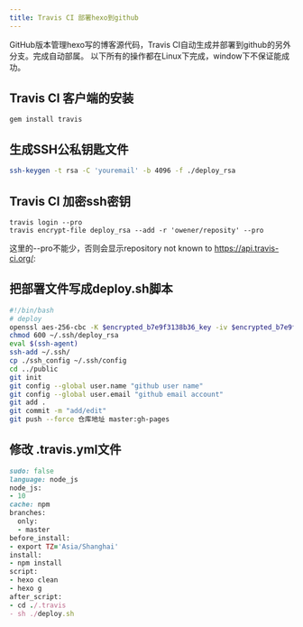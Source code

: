 ```yaml
---
title: Travis CI 部署hexo到github
---
```

GitHub版本管理hexo写的博客源代码，Travis CI自动生成并部署到github的另外分支。完成自动部属。
以下所有的操作都在Linux下完成，window下不保证能成功。

<!--more-->

## Travis CI 客户端的安装
````
gem install travis
````

## 生成SSH公私钥匙文件
````sh
ssh-keygen -t rsa -C 'youremail' -b 4096 -f ./deploy_rsa
````

## Travis CI 加密ssh密钥
````
travis login --pro
travis encrypt-file deploy_rsa --add -r 'owener/reposity' --pro
````
这里的--pro不能少，否则会显示repository not known to https://api.travis-ci.org/:

## 把部署文件写成deploy.sh脚本
````sh
#!/bin/bash
# deploy
openssl aes-256-cbc -K $encrypted_b7e9f3138b36_key -iv $encrypted_b7e9f3138b36_iv -in ./deploy_rsa.enc -out ~/.ssh/deploy_rsa -d
chmod 600 ~/.ssh/deploy_rsa
eval $(ssh-agent)
ssh-add ~/.ssh/
cp ./ssh_config ~/.ssh/config
cd ../public
git init
git config --global user.name "github user name"
git config --global user.email "github email account"
git add .
git commit -m "add/edit"
git push --force 仓库地址 master:gh-pages
````

## 修改 .travis.yml文件
````ruby
sudo: false
language: node_js
node_js:
- 10
cache: npm
branches:
  only:
  - master
before_install:
- export TZ='Asia/Shanghai'
install:
- npm install
script:
- hexo clean
- hexo g
after_script:
- cd ./.travis
- sh ./deploy.sh

````